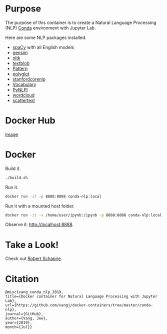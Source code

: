 # Purpose

The purpose of this container is to create a Natural Language Processing (NLP) [Conda](https://anaconda.org/) environment with Jupyter Lab.

Here are some NLP packages installed.

* [spaCy](https://spacy.io/) with all English models
* [gensim](https://radimrehurek.com/gensim/)
* [nltk](https://www.nltk.org/)
* [textblob](https://textblob.readthedocs.io/en/dev/)
* [Pattern](https://www.clips.uantwerpen.be/pages/pattern)
* [polyglot](https://github.com/aboSamoor/polyglot)
* [stanfordcorenlp](https://github.com/Lynten/stanford-corenlp)
* [Vocabulary](https://github.com/tasdikrahman/vocabulary)
* [PyNLPl](https://github.com/proycon/pynlpl)
* [wordcloud](https://github.com/amueller/word_cloud)
* [scattertext](https://github.com/JasonKessler/scattertext)

# Docker Hub

[Image](https://hub.docker.com/r/vangjee/conda-nlp)

# Docker

Build it.

```bash
./build.sh
```

Run it.

```bash
docker run -it -p 8888:8888 conda-nlp:local
```

Run it with a mounted host folder.

```bash
docker run -it -v /home/user/ipynb:/ipynb -p 8888:8888 conda-nlp:local
```

Observe it: [http://localhost:8888](http://localhost:8888).

# Take a Look!

Check out [Robert Schapire](https://en.wikipedia.org/wiki/Robert_Schapire).

# Citation

```
@misc{vang_conda_nlp_2019, 
title={Docker container for Natural Language Processing with Jupyter Lab}, 
url={https://github.com/vangj/docker-containers/tree/master/conda-nlp}, 
journal={GitHub},
author={Vang, Jee}, 
year={2019}, 
month={Jul}}
```
